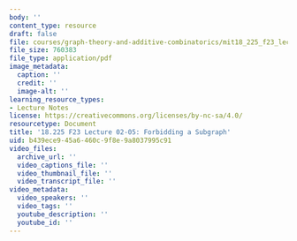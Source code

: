 ```yaml
---
body: ''
content_type: resource
draft: false
file: courses/graph-theory-and-additive-combinatorics/mit18_225_f23_lec02-05.pdf
file_size: 760383
file_type: application/pdf
image_metadata:
  caption: ''
  credit: ''
  image-alt: ''
learning_resource_types:
- Lecture Notes
license: https://creativecommons.org/licenses/by-nc-sa/4.0/
resourcetype: Document
title: '18.225 F23 Lecture 02-05: Forbidding a Subgraph'
uid: b439ece9-45a6-460c-9f8e-9a8037995c91
video_files:
  archive_url: ''
  video_captions_file: ''
  video_thumbnail_file: ''
  video_transcript_file: ''
video_metadata:
  video_speakers: ''
  video_tags: ''
  youtube_description: ''
  youtube_id: ''
---
```

